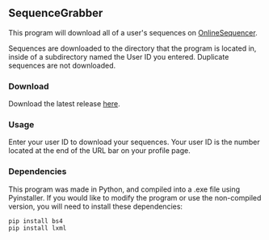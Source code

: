## SequenceGrabber 
This program will download all of a user's sequences on [OnlineSequencer](https://onlinesequencer.net/).

Sequences are downloaded to the directory that the program is located in, inside of a subdirectory named the User ID you entered. Duplicate sequences are not downloaded.

### Download

Download the latest release [here](https://github.com/Murasagi/SequenceGrabber/releases).

### Usage

Enter your user ID to download your sequences. Your user ID is the number located at the end of the URL bar on your profile page.

### Dependencies
This program was made in Python, and compiled into a .exe file using Pyinstaller. If you would like to modify the program or use the non-compiled version, you will need to install these dependencies:

```
pip install bs4
pip install lxml
```
